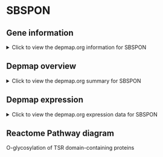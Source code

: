 <h1>SBSPON</h1>

<h2>Gene information</h2>
<details>
  <summary>Click to view the depmap.org information for SBSPON</summary>
  <iframe src="https://depmap.org/portal/gene/SBSPON?tab=about" style="border:none;width:100%;height:800px"></iframe>
</details>

<h2>Depmap overview</h2>
<details>
  <summary>Click to view the depmap.org summary for SBSPON</summary>
  <iframe src="https://depmap.org/portal/gene/SBSPON?tab=overview" style="border:none;width:100%;height:800px"></iframe>
</details>

<h2>Depmap expression</h2>
<details>
  <summary>Click to view the depmap.org expression data for SBSPON</summary>
  <iframe src="https://depmap.org/portal/gene/SBSPON?tab=characterization" style="border:none;width:100%;height:800px"></iframe>
</details>



<h2>Reactome Pathway diagram</h2>
O-glycosylation of TSR domain-containing proteins
<div id="diagramHolder"></div>

<script>
    //Creating the Reactome Diagram widget
    //Take into account a proxy needs to be set up in your server side pointing to www.reactome.org
    function onReactomeDiagramReady(){  //This function is automatically called when the widget code is ready to be used
        var diagram = Reactome.Diagram.create({
            "placeHolder" : "diagramHolder",
            "width" : 900,
            "height" : 500
        });

        //Initialising it to the "Hemostasis" pathway
        diagram.loadDiagram("R-HSA-5173214");

        //Adding different listeners

        diagram.onDiagramLoaded(function (loaded) {
            console.info("Loaded ", loaded);
            diagram.flagItems("BAD");
	    diagram.flagItems("Q92934");
            if (loaded == "R-HSA-5173214") diagram.selectItem("R-HSA-5173214");
        });

     }
</script>



